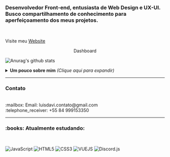 ### Desenvolvedor Front-end, entusiasta de Web Design e UX-UI. Busco compartilhamento de conhecimento para aperfeiçoamento dos meus projetos. 
<br>

<p>Visite meu <a href="https://luisdavi.netlify.app/">Website</a></p>

<p align="center">Dashboard</p>


![Anurag's github stats](https://github-readme-stats.vercel.app/api?username=LuisDavi-Tech&show_icons=true&theme=tokyonight)


<details>
  <summary> <b> Um pouco sobre mim</b> <i>(Clique aqui para expandir)</i> </summary>
  :boy: Sobre Mim:<br>
  <br>
  Me chamo Luis Davi, atualmente tenho 16 anos, conforme o tempo passa<br>
  eu tento melhorar na programação para que eu possa ser um programador<br>
  front-end de sucesso
</details>

---

<h3>Contato</h3>
<br>
:mailbox: Email: luisdavi.contato@gmail.com
<br>
:telephone_receiver: +55 84 999153350

---

<h3>:books: Atualmente estudando:</h3><br>

![JavaScript](https://img.shields.io/badge/-JavaScript-F7B93E?style=flat-square&logo=javascript&logoColor=fff)
![HTML5](https://img.shields.io/badge/-HTML5-E34F26?style=flat-square&logo=html5&logoColor=white)
![CSS3](https://img.shields.io/badge/-CSS3-549FDE?style=flat-square&logo=css3&logoColor=white)
![VUEJS](https://img.shields.io/badge/-VueJS-24bf85?style=flat-square&logo=VueJS&logoColor=#19b57b)
![Discord.js](https://img.shields.io/badge/-Discord.js-7397f0?style=flat-square&logo=Discord.js&logoColor=white)



